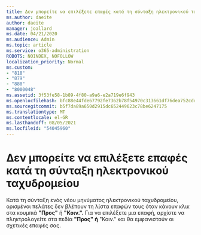 ```yaml
---
title: Δεν μπορείτε να επιλέξετε επαφές κατά τη σύνταξη ηλεκτρονικού ταχυδρομείου στο Outlook.com
ms.author: daeite
author: daeite
manager: joallard
ms.date: 04/21/2020
ms.audience: Admin
ms.topic: article
ms.service: o365-administration
ROBOTS: NOINDEX, NOFOLLOW
localization_priority: Normal
ms.custom:
- "818"
- "879"
- "880"
- "8000048"
ms.assetid: 3f53fe58-1b89-4f80-a9a6-e2a719e6f943
ms.openlocfilehash: bfc88e44fde67792fe7362b78f54970c313661df76dea752cdd85fd03802d290
ms.sourcegitcommit: b5f7da89a650d2915dc652449623c78be6247175
ms.translationtype: MT
ms.contentlocale: el-GR
ms.lasthandoff: 08/05/2021
ms.locfileid: "54045960"
---
```

# <a name="cant-select-contacts-when-composing-email"></a>Δεν μπορείτε να επιλέξετε επαφές κατά τη σύνταξη ηλεκτρονικού ταχυδρομείου

Κατά τη σύνταξη ενός νέου μηνύματος ηλεκτρονικού ταχυδρομείου, ορισμένοι πελάτες δεν βλέπουν τη λίστα επαφών τους όταν κάνουν κλικ στα κουμπιά **"Προς"** ή **"Κοιν.".** Για να επιλέξετε μια επαφή, αρχίστε να πληκτρολογείτε στα πεδία **"Προς"** **ή** "Κοιν." και θα εμφανιστούν οι σχετικές επαφές σας.

